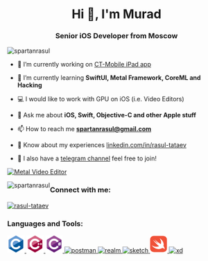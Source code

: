<h1 align="center">Hi 👋, I'm Murad</h1>
<h3 align="center">Senior iOS Developer from Moscow</h3>

<p align="left"> <img src="https://komarev.com/ghpvc/?username=spartanrasul&label=Profile%20views&color=0e75b6&style=flat" alt="spartanrasul" /> </p>

- 🔭 I’m currently working on [CT-Mobile iPad app](https://customertimes.com)

- 🌱 I’m currently learning **SwiftUI, Metal Framework, CoreML and Hacking**

- 💻 I would like to work with GPU on iOS (i.e. Video Editors)

- 💬 Ask me about **iOS, Swift, Objective-C and other Apple stuff**

- 📫 How to reach me **spartanrasul@gmail.com**

- 📄 Know about my experiences [linkedin.com/in/rasul-tataev](linkedin.com/in/rasul-tataev)

- 🧐 I also have a [telegram channel](https://t.me/ios_developer_05) feel free to join!

[![Metal Video Editor](https://github-readme-stats.vercel.app/api/pin/?username=spartanrasul&repo=Metal_Stories)](https://github.com/SpartanRASUL/Metal_Stories)
<p><img align="left" src="https://github-readme-stats.vercel.app/api/top-langs?username=spartanrasul&show_icons=true&locale=en&layout=compact" alt="spartanrasul" /></p>


<h3 align="left">Connect with me:</h3>
<p align="left">
<a href="https://linkedin.com/in/rasul-tataev" target="blank"><img align="center" src="https://raw.githubusercontent.com/rahuldkjain/github-profile-readme-generator/master/src/images/icons/Social/linked-in-alt.svg" alt="rasul-tataev" height="30" width="40" /></a>
</p>

<h3 align="left">Languages and Tools:</h3>
<p align="left"> <a href="https://www.cprogramming.com/" target="_blank"> <img src="https://raw.githubusercontent.com/devicons/devicon/master/icons/c/c-original.svg" alt="c" width="40" height="40"/> </a> <a href="https://www.w3schools.com/cpp/" target="_blank"> <img src="https://raw.githubusercontent.com/devicons/devicon/master/icons/cplusplus/cplusplus-original.svg" alt="cplusplus" width="40" height="40"/> </a> <a href="https://www.w3schools.com/cs/" target="_blank"> <img src="https://raw.githubusercontent.com/devicons/devicon/master/icons/csharp/csharp-original.svg" alt="csharp" width="40" height="40"/> </a> <a href="https://postman.com" target="_blank"> <img src="https://www.vectorlogo.zone/logos/getpostman/getpostman-icon.svg" alt="postman" width="40" height="40"/> </a> <a href="https://realm.io/" target="_blank"> <img src="https://raw.githubusercontent.com/bestofjs/bestofjs-webui/8665e8c267a0215f3159df28b33c365198101df5/public/logos/realm.svg" alt="realm" width="40" height="40"/> </a> <a href="https://www.sketch.com/" target="_blank"> <img src="https://www.vectorlogo.zone/logos/sketchapp/sketchapp-icon.svg" alt="sketch" width="40" height="40"/> </a> <a href="https://developer.apple.com/swift/" target="_blank"> <img src="https://raw.githubusercontent.com/devicons/devicon/master/icons/swift/swift-original.svg" alt="swift" width="40" height="40"/> </a> <a href="https://www.adobe.com/products/xd.html" target="_blank"> <img src="https://cdn.worldvectorlogo.com/logos/adobe-xd.svg" alt="xd" width="40" height="40"/> </a> </p>
